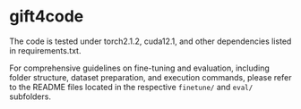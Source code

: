 # gift4code

The code is tested under torch2.1.2, cuda12.1, and other dependencies listed in requirements.txt.

For comprehensive guidelines on fine-tuning and evaluation, including folder structure, dataset preparation, and execution commands, please refer to the README files located in the respective `finetune/` and `eval/` subfolders.
